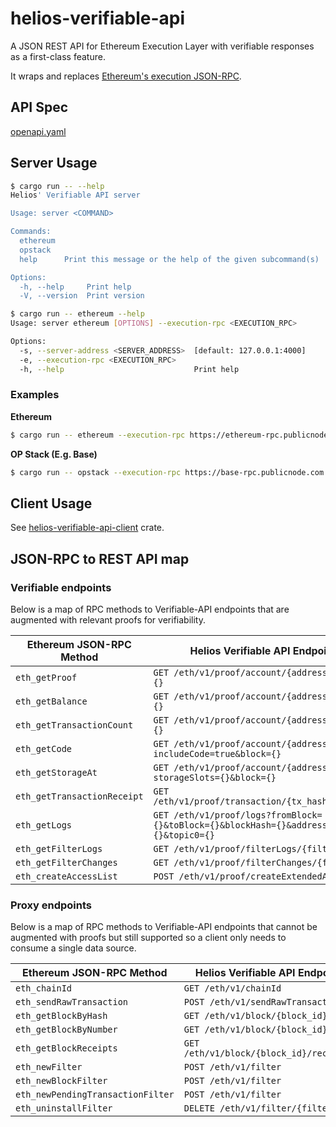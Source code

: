 # helios-verifiable-api

A JSON REST API for Ethereum Execution Layer with verifiable responses as a first-class feature.

It wraps and replaces [Ethereum's execution JSON-RPC](https://ethereum.org/en/developers/docs/apis/json-rpc/).

## API Spec

[openapi.yaml](https://github.com/a16z/helios/blob/master/verifiable-api/server/openapi.yaml)

## Server Usage

```bash
$ cargo run -- --help
Helios' Verifiable API server

Usage: server <COMMAND>

Commands:
  ethereum
  opstack
  help      Print this message or the help of the given subcommand(s)

Options:
  -h, --help     Print help
  -V, --version  Print version
```

```bash
$ cargo run -- ethereum --help
Usage: server ethereum [OPTIONS] --execution-rpc <EXECUTION_RPC>

Options:
  -s, --server-address <SERVER_ADDRESS>  [default: 127.0.0.1:4000]
  -e, --execution-rpc <EXECUTION_RPC>
  -h, --help                             Print help
```

### Examples

**Ethereum**

```bash
$ cargo run -- ethereum --execution-rpc https://ethereum-rpc.publicnode.com
```

**OP Stack (E.g. Base)**

```bash
$ cargo run -- opstack --execution-rpc https://base-rpc.publicnode.com
```

## Client Usage

See [helios-verifiable-api-client](verifiable-api/client) crate.

## JSON-RPC to REST API map

### Verifiable endpoints

Below is a map of RPC methods to Verifiable-API endpoints that are augmented with relevant proofs for verifiability.

| Ethereum JSON-RPC Method       | Helios Verifiable API Endpoint                                                           |
|--------------------------------|-----------------------------------------------------------------------------------------|
| `eth_getProof`                 | `GET /eth/v1/proof/account/{address}?block={}`                                          |
| `eth_getBalance`               | `GET /eth/v1/proof/account/{address}?block={}`                                          |
| `eth_getTransactionCount`      | `GET /eth/v1/proof/account/{address}?block={}`                                          |
| `eth_getCode`                  | `GET /eth/v1/proof/account/{address}?includeCode=true&block={}`                         |
| `eth_getStorageAt`             | `GET /eth/v1/proof/account/{address}?storageSlots={}&block={}`                          |
| `eth_getTransactionReceipt`    | `GET /eth/v1/proof/transaction/{tx_hash}/receipt`                                       |
| `eth_getLogs`                  | `GET /eth/v1/proof/logs?fromBlock={}&toBlock={}&blockHash={}&address={}&topic0={}`      |
| `eth_getFilterLogs`            | `GET /eth/v1/proof/filterLogs/{filter_id}`                                                |
| `eth_getFilterChanges`         | `GET /eth/v1/proof/filterChanges/{filter_id}`                                             |
| `eth_createAccessList`         | `POST /eth/v1/proof/createExtendedAccessList`                                           |


### Proxy endpoints

Below is a map of RPC methods to Verifiable-API endpoints that cannot be augmented with proofs but still supported
so a client only needs to consume a single data source.

| Ethereum JSON-RPC Method         | Helios Verifiable API Endpoint               |
|----------------------------------|---------------------------------------------|
| `eth_chainId`                    | `GET /eth/v1/chainId`                       |
| `eth_sendRawTransaction`         | `POST /eth/v1/sendRawTransaction`           |
| `eth_getBlockByHash`             | `GET /eth/v1/block/{block_id}`              |
| `eth_getBlockByNumber`           | `GET /eth/v1/block/{block_id}`              |
| `eth_getBlockReceipts`           | `GET /eth/v1/block/{block_id}/receipts`     |
| `eth_newFilter`                  | `POST /eth/v1/filter`                        |
| `eth_newBlockFilter`             | `POST /eth/v1/filter`                        |
| `eth_newPendingTransactionFilter`| `POST /eth/v1/filter`                        |
| `eth_uninstallFilter`            | `DELETE /eth/v1/filter/{filter_id}`           |
